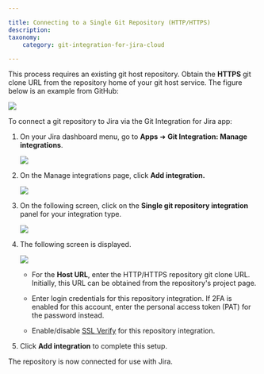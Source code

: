 ```yaml
---

title: Connecting to a Single Git Repository (HTTP/HTTPS)
description:
taxonomy:
    category: git-integration-for-jira-cloud

---
```

This process requires an existing git host repository. Obtain the **HTTPS** git clone URL from the repository home of your git host service. The figure below is an example from GitHub:

![](https://bigbrassband.atlassian.net/wiki/download/thumbnails/923238448/github-single-repo-demo-clone-url.png?version=1&modificationDate=1648631602082&cacheVersion=1&api=v2&width=680&height=389)


To connect a git repository to Jira via the Git Integration for Jira app:

1.  On your Jira dashboard menu, go to **Apps** ➜ **Git Integration: Manage integrations**.

    ![](https://bigbrassband.atlassian.net/wiki/download/attachments/923238448/gitcloud-jira-apps-manage-integrations-sel(c).png?version=1&modificationDate=1648628168314&cacheVersion=1&api=v2)

2.  On the Manage integrations page, click **Add integration.**

    ![](https://bigbrassband.atlassian.net/wiki/download/attachments/923238448/gitcloud-managed-ui-webhook-idx-setup(c).png?version=1&modificationDate=1648628220465&cacheVersion=1&api=v2)

3.  On the following screen, click on the **Single git repository integration** panel for your integration type.

    ![](https://bigbrassband.atlassian.net/wiki/download/attachments/923238448/gitcloud-managed-ui-single-repo-sel(c).png?version=1&modificationDate=1648630480246&cacheVersion=1&api=v2)

4.  The following screen is displayed.

    ![](https://bigbrassband.atlassian.net/wiki/download/attachments/923238448/gitcloud-managed-ui-single-repo-add-new-http(c).png?version=1&modificationDate=1648631775497&cacheVersion=1&api=v2)
    *   For the **Host URL**, enter the HTTP/HTTPS repository git clone URL. Initially, this URL can be obtained from the repository's project page.

    *   Enter login credentials for this repository integration. If 2FA is enabled for this account, enter the personal access token (PAT) for the password instead.

    *   Enable/disable [SSL Verify](/git-integration-for-jira-cloud/ssl-verify-gij-cloud/) for this repository integration.

5.  Click **Add integration** to complete this setup.


The repository is now connected for use with Jira.

